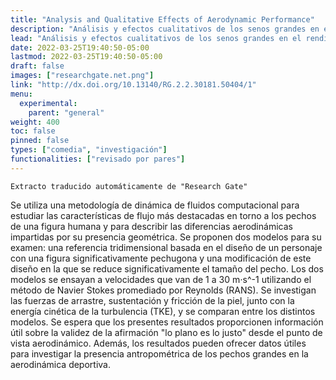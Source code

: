 ```yaml
---
title: "Analysis and Qualitative Effects of Aerodynamic Performance"
description: "Análisis y efectos cualitativos de los senos grandes en el rendimiento aerodinámico y la estela de un personaje de la \"Kobayashi-san Chi no Maid Dragon\"."
lead: "Análisis y efectos cualitativos de los senos grandes en el rendimiento aerodinámico y la estela (rastro) de un personaje de la \"Kobayashi-san Chi no Maid Dragon\"."
date: 2022-03-25T19:40:50-05:00
lastmod: 2022-03-25T19:40:50-05:00
draft: false
images: ["researchgate.net.png"]
link: "http://dx.doi.org/10.13140/RG.2.2.30181.50404/1"
menu:
  experimental:
    parent: "general"
weight: 400
toc: false
pinned: false
types: ["comedia", "investigación"]
functionalities: ["revisado por pares"]
---
```


```text
Extracto traducido automáticamente de "Research Gate"
```

Se utiliza una metodología de dinámica de fluidos computacional para estudiar las características de flujo más destacadas en torno a los pechos de una figura humana y para describir las diferencias aerodinámicas impartidas por su presencia geométrica. Se proponen dos modelos para su examen: una referencia tridimensional basada en el diseño de un personaje con una figura significativamente pechugona y una modificación de este diseño en la que se reduce significativamente el tamaño del pecho. Los dos modelos se ensayan a velocidades que van de 1 a 30 m⋅s^-1 utilizando el método de Navier Stokes promediado por Reynolds (RANS). Se investigan las fuerzas de arrastre, sustentación y fricción de la piel, junto con la energía cinética de la turbulencia (TKE), y se comparan entre los distintos modelos. Se espera que los presentes resultados proporcionen información útil sobre la validez de la afirmación "lo plano es lo justo" desde el punto de vista aerodinámico. Además, los resultados pueden ofrecer datos útiles para investigar la presencia antropométrica de los pechos grandes en la aerodinámica deportiva.

